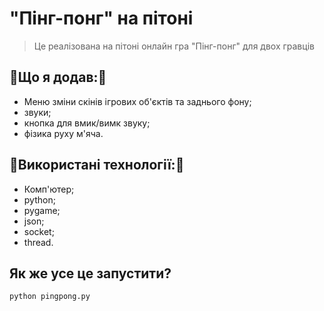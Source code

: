 # "Пінг-понг" на пітоні

> Це реалізована на пітоні онлайн гра "Пінг-понг" для двох гравців

## 🔧Що я додав:🔧

- Меню зміни скінів ігрових об'єктів та заднього фону;
- звуки;
- кнопка для вмик/вимк звуку;
- фізика руху м'яча.

## 🔧Використані технології:🔧
- Комп'ютер;
- python;
- pygame;
- json;
- socket;
- thread.

## Як же усе це запустити?

```bash
python pingpong.py
